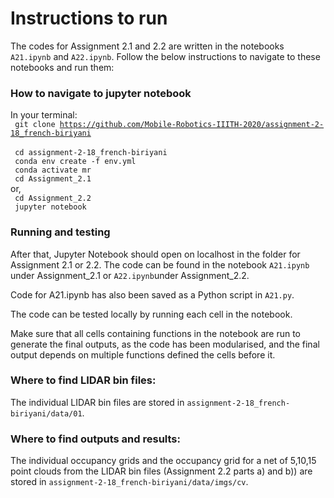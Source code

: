 # Instructions to run 

The codes for Assignment 2.1 and 2.2 are written in the notebooks `A21.ipynb` and `A22.ipynb`. Follow the below instructions to navigate to these notebooks and run them:

### How to navigate to jupyter notebook

In your terminal:\
<code>
    git clone https://github.com/Mobile-Robotics-IIITH-2020/assignment-2-18_french-biriyani
</code>
\
<code>
    cd assignment-2-18_french-biriyani
</code>
\
<code>
    conda env create -f env.yml
</code>
\
<code>
    conda activate mr
</code>
\
<code>
    cd Assignment_2.1 
</code>
\
or,
\
<code>
    cd Assignment_2.2 
</code>
\
<code>
    jupyter notebook
 </code>
 
### Running and testing 

After that, Jupyter Notebook should open on localhost in the folder for Assignment 2.1 or 2.2. The code can be found in the notebook `A21.ipynb` under Assignment_2.1 or `A22.ipynb`under Assignment_2.2. 

Code for A21.ipynb has also been saved as a Python script in `A21.py`.

The code can be tested locally by running each cell in the notebook.

Make sure that all cells containing functions in the notebook are run to generate the final outputs, as the code has been modularised, and the final output depends on multiple functions defined the cells before it.


### Where to find LIDAR bin files:

The individual LIDAR bin files are stored in `assignment-2-18_french-biriyani/data/01`. 

### Where to find outputs and results:

The individual occupancy grids and the occupancy grid for a net of 5,10,15 point clouds from the LIDAR bin files (Assignment 2.2 parts a) and b)) are stored in `assignment-2-18_french-biriyani/data/imgs/cv`. 
